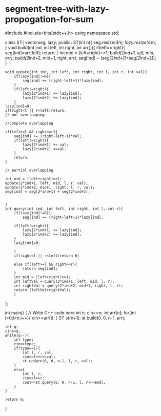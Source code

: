 # segment-tree-with-lazy-propogation-for-sum

#include <iostream>
#include<bits/stdc++.h>
using namespace std;

class ST{
    vector<int>seg, lazy;
    public:
    ST(int n){
        seg.resize(4*n);
        lazy.resize(4*n);
    }
    void build(int ind, int left, int right, int arr[]){
        if(left==right){
            seg[ind]=arr[left];
            return;
        }
        int mid = (left+right)>>1;
        build(2*ind+1, left, mid, arr);
        build(2*ind+2, mid+1, right, arr);
        seg[ind] = (seg[2*ind+1]+seg[2*ind+2]);
    }
    
    void update(int ind, int left, int right, int l, int r, int val){
        if(lazy[ind]!=0){
            seg[ind] += (right-left+1)*lazy[ind];
        }
        if(left!=right){
            lazy[2*ind+1] += lazy[ind];
            lazy[2*ind+2] += lazy[ind];
        }
    lazy[ind]=0;
    if(right<l || r<left)return;
    // not overlapping
    
    //complete overlapping
    
    if(left>=l && right<=r){
        seg[ind] += (right-left+1)*val;
        if(left!=right){
            lazy[2*ind+1] += val;
            lazy[2*ind+2] +=val;
        }
        return;
    }
    
    // partial overlapping
    
    int mid = (left+right)>>1;
    update(2*ind+1, left, mid, l, r, val);
    update(2*ind+2, mid+1, right, l, r, val);
    seg[ind] = seg[2*ind+1] + seg[2*ind+2];
    
    
    }
    int query(int ind, int left, int right, int l, int r){
        if(lazy[ind]!=0){
            seg[ind] += (right-left+1)*lazy[ind];
        
        if(left!=right){
            lazy[2*ind+1] += lazy[ind];
            lazy[2*ind+2] += lazy[ind];
        }
        lazy[ind]=0;
            
        }
        if(right<l || r<left)return 0;
        
        else if(left>=l && right<=r){
            return seg[ind];
        }
        int mid = (left+right)>>1;
        int leftVal = query(2*ind+1, left, mid, l, r);
        int rightVal = query(2*ind+2, mid+1, right, l, r);
        return (leftVal+rightVal);
        }
}; 

int main() {
    // Write C++ code here
    int n;
    cin>>n;
    int arr[n];
    for(int i=0;i<n;i++){
        cin>>arr[i];
    }
    ST st(n+1);
    st.build(0, 0, n-1, arr);
    
    int q;
    cin>>q;
    while(q--){
        int type;
        cin>>type;
        if(type==1){
            int l, r, val;
            cin>>l>>r>>val;
            st.update(0, 0, n-1, l, r, val);
        }
        else{
            int l, r;
            cin>>l>>r;
            cout<<st.query(0, 0, n-1, l, r)<<endl;
        }
    }

    return 0;
}
